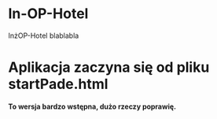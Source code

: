 # In-OP-Hotel
InżOP-Hotel blablabla
# Aplikacja zaczyna się od pliku startPade.html
<h4>To wersja bardzo wstępna, dużo rzeczy poprawię.</h4>
